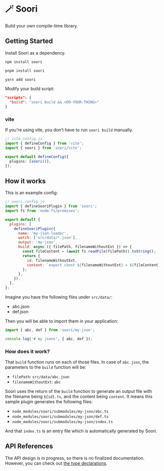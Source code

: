 # 🪄 Soori

Build your own compile-time library.

## Getting Started

Install Soori as a dependency.

```sh
npm install soori

pnpm install soori

yarn add soori
```

Modify your build script:

```json
"scripts": {
  "build": "soori build && <DO-YOUR-THING>"
}
```

### vite

If you're using vite, you don’t have to run `soori build` manually.

```ts
// vite.config.js
import { defineConfig } from 'vite';
import { soori } from 'soori/vite';

export default defineConfig({
  plugins: [soori()],
});
```

## How it works

This is an example config:

```js
// soori.config.js
import { defineSooriPlugin } from 'soori';
import fs from 'node:fs/promises';

export default {
  plugins: [
    defineSooriPlugin({
      name: 'my-json-loader',
      watch: ['src/data/*.json'],
      output: 'my-json',
      build: async ({ filePath, filenameWithoutExt }) => {
        const fileContent = (await fs.readFile(filePath)).toString();
        return {
          id: filenameWithoutExt,
          content: `export const ${filenameWithoutExt} = ${fileContent};`,
        };
      },
    }),
  ],
};
```

Imagine you have the following files under `src/data/`:

- abc.json
- def.json

Then you will be able to import them in your application:

```js
import { abc, def } from 'soori/my-json';

console.log('# my jsons', { abc, def });
```

### How does it work?

That `build` function runs on each of those files. In case of `abc.json`, the parameters to the `build` function will be:

- `filePath`: `src/data/abc.json`
- `filenameWithoutExt`: `abc`

Soori uses the return of the `build` function to generate an output file with the filename being `${id}.ts`, and the content being `content`. It means this sample plugin generates the following files:

- `node_modules/soori/submodules/my-json/abc.ts`
- `node_modules/soori/submodules/my-json/def.ts`
- `node_modules/soori/submodules/my-json/index.ts`

And that `index.ts` is an entry file which is automatically generated by Soori.

## API References

The API design is in progress, so there is no finalized documentation. However, you can check out [the type declarations](https://github.com/eunjae-lee/soori/blob/main/packages/soori/src/types/index.ts).
